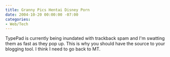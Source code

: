 ```yaml
---
title: Granny Pics Hentai Disney Porn
date: 2004-10-20 00:00:00 -07:00
categories:
- Web/Tech
---
```


<p>
TypePad is currently being inundated with trackback spam and I'm swatting them as fast as they pop up. This is why you should have the source to your blogging tool. I think I need to go back to MT.
</p>

